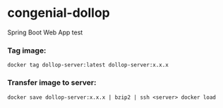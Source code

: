 # congenial-dollop
Spring Boot Web App test

### Tag image:
```
docker tag dollop-server:latest dollop-server:x.x.x
```

### Transfer image to server:

```
docker save dollop-server:x.x.x | bzip2 | ssh <server> docker load
```
